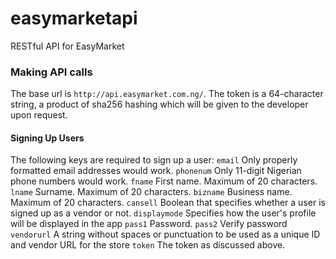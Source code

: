 # easymarketapi
RESTful API for EasyMarket
### Making API calls
The base url is ```http://api.easymarket.com.ng/```.
The token is a 64-character string, a product of sha256 hashing which will be given to the developer upon request.
#### Signing Up Users
  The following keys are required to sign up a user:
  ```email``` Only properly formatted email addresses would work.
  ```phonenum``` Only 11-digit Nigerian phone numbers would work.
  ```fname``` First name. Maximum of 20 characters.
  ```lname``` Surname. Maximum of 20 characters.
  ```bizname``` Business name. Maximum of 20 characters.
  ```cansell``` Boolean that specifies whether a user is signed up as a vendor or not.
  ```displaymode``` Specifies how the user's profile will be displayed in the app
  ```pass1``` Password.
  ```pass2``` Verify password
  ```vendorurl``` A string without spaces or punctuation to be used as a unique ID and vendor URL for the store
  ```token``` The token as discussed above.
